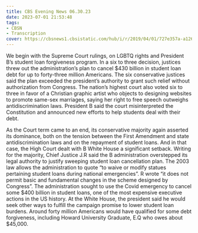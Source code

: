 ```yaml
---
title: CBS Evening News 06.30.23
date: 2023-07-01 21:53:48
tags:
- CBSN
- Transcription
cover: https://cbsnews1.cbsistatic.com/hub/i/r/2019/04/01/727e357a-a126-4138-a2c5-4d3222669d57/thumbnail/640x360/3ff2761028dc5c65cc4f07acd54bcd5c/cbsn2-logo-1920x1080.jpg
---
```

We begin with the Supreme Court rulings, on LGBTQ rights and President B’s student loan forgiveness program. In a six to three decision, justices threw out the administration’s plan to cancel $430 billion in student loan debt for up to forty-three million Americans. The six conservative justices said the plan exceeded the president’s authority to grant such relief without authorization from Congress. The nation’s highest court also voted six to three in favor of a Christian graphic artist who objects to designing websites to promote same-sex marriages, saying her right to free speech outweighs antidiscrimination laws. President B said the court misinterpreted the Constitution and announced new efforts to help students deal with their debt. 

As the Court term came to an end, its conservative majority again asserted its dominance, both on the tension between the First Amendment and state antidiscrimination laws and on the repayment of student loans. And in that case, the High Court dealt with B White House a significant setback. Writing for the majority, Chief Justice J.R said the B administration overstepped its legal authority to justify sweeping student loan cancellation plan. The 2003 law allows the administration to quote “to waive or modify statues pertaining student loans during national emergencies”. R wrote “it does not permit basic and fundamental changes in the scheme designed by Congress”. The administration sought to use the Covid emergency to cancel some $400 billion in student loans, one of the most expensive executive actions in the US history. At the White House, the president said he would seek other ways to fulfill the campaign promise to lower student loan burdens. Around forty million Americans would have qualified for some debt forgiveness, including Howard University Graduate, E.Q who owes about $45,000. 

